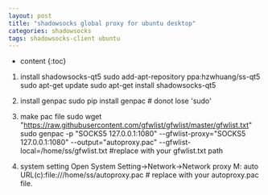 ```yaml
---
layout: post
title: "shadowsocks global proxy for ubuntu desktop"
categories: shadowsocks
tags: shadowsocks-client ubuntu
---
```


* content
{:toc}
1. install shadowsocks-qt5
sudo add-apt-repository ppa:hzwhuang/ss-qt5
sudo apt-get update
sudo apt-get install shadowsocks-qt5

2. install genpac
sudo pip install genpac  # donot lose 'sudo'

3. make pac file
sudo wget "https://raw.githubusercontent.com/gfwlist/gfwlist/master/gfwlist.txt"
sudo genpac -p "SOCKS5 127.0.0.1:1080" --gfwlist-proxy="SOCKS5 127.0.0.1:1080" --output="autoproxy.pac" --gfwlist-local=/home/ss/gfwlist.txt  #replace with your gfwlist.txt path

4. system setting
Open System Setting->Network->Network proxy
M: auto
URL(c):file:///home/ss/autoproxy.pac # replace with your autoproxy.pac file.
